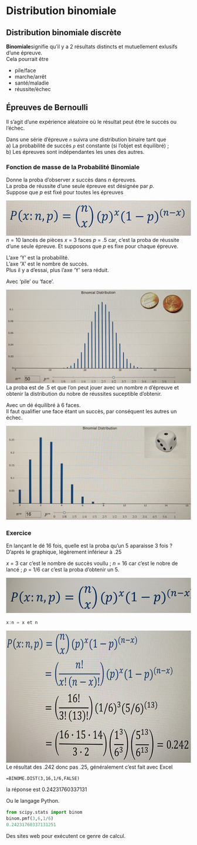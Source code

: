 # **Distribution binomiale**
## **Distribution binomiale discrète**
**Binomiale**signifie qu’il y a 2 résultats distincts et mutuellement exlusifs d’une épreuve.  
Cela pourrait être 
* pile/face
* marche/arrêt
* santé/maladie
* réussite/èchec
## **Épreuves de Bernoulli**
Il s’agit d’une expérience aléatoire où le résultat peut être le succés ou l’échec.

Dans une série d’épreuve _`n`_ suivra une distribution binaire tant que  
a) La probabilité de succès _`p`_ est constante (si l’objet est équilibré) ;  
b) Les épreuves sont indépendantes les unes des autres.
### **Fonction de masse de la Probabilité Binomiale**
Donne la proba d’observer _x_ succès dans _n_ épreuves.  
La proba de réussite d’une seule épreuve est désignée par _p_.  
Suppose que _p_ est fixé pour toutes les épreuves
<a href="#"><div align="center"><img src="../../assets/binomialProbabilityFunction.jpg" height="96px"></div></a>
_n_ = 10 lancés de pièces
_x_ = 3 faces
_p_ = .5 car, c’est la proba de réussite d’une seule épreuve. Et supposons que _p_ es fixe pour chaque épreuve.

L’axe ‘Y’ est la probabilité.  
L’axe ‘X’ est le nombre de succès.  
Plus il y a d’essai, plus l’axe ‘Y’ sera réduit.

Avec ‘pile’ ou ‘face’.
<a href="#"><div align="center"><img src="../../assets/binomialDistribution.jpg" height="auto"></div></a>
La proba est de .5 et que l’on peut jouer avec un nombre _n_ d’épreuve et obtenir la distribution du nobre de réussites suceptible d’obtenir.

Avec un dé équilibré à 6 faces.  
Il faut qualifier une face étant un succès, par conséquent les autres un échec.
<a href="#"><div align="center"><img src="../../assets/binomialDistribution1.jpg" height="auto"></div></a>

### Exercice
En lançant le dé 16 fois, quelle est la proba qu’un 5 aparaisse 3 fois ?  
D’aprés le graphique, légèrement inférieur à .25

_x_ = 3 car c’est le nombre de succès voullu ;
_n_ = 16 car c’est le nobre de lancé ;
_p_ = 1/6 car c’est la proba d’obtenir un 5.

<a href="#"><div align="center"><img src="../../assets/abbreviatedBinomialProbabilityFunction.jpg" height="96"></div></a>
```js
x:n = x et n
```
<a href="#"><div align="center"><img src="../../assets/finaleBinomialProbabilityFunction.jpg" height="360"></div></a>
Le résultat des .242 donc pas .25, généralement c’est fait avec Excel
```xls
=BINOME.DIST(3,16,1/6,FALSE)
```
la réponse est 0.24231760337131

Ou le langage Python.
```py
from scipy.stats import binom
binom.pmf(3,6,1/6)
0.24231760337131251
```
Des sites web pour exécutent ce genre de calcul.